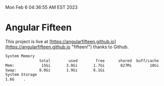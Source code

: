 Mon Feb  6 04:36:55 AM EST 2023

# Angular Fifteen


This project is live at [https://angularfifteen.github.io](https://angularfifteen.github.io "fifteen!") thanks to Github.

```bash
System Memory
               total        used        free      shared  buff/cache   available
Mem:            15Gi       3.0Gi       1.7Gi       827Mi        10Gi        11Gi
Swap:          8.0Gi       1.9Gi       6.1Gi
System Storage
1.6G	.
```
